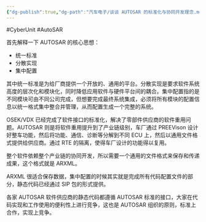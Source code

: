 ```yaml
---
{"dg-publish":true,"dg-path":"汽车电子/谈谈 AUTOSAR 的标准化与协同开发理念.md","permalink":"/汽车电子/谈谈 AUTOSAR 的标准化与协同开发理念/","created":"2024-06-28T09:02:22.000+08:00","updated":"2024-11-18T10:59:13.224+08:00"}
---
```


#CyberUnit #AutoSAR

首先解释一下 AUTOSAR 的核心思想：

- 统一标准
- 分散实现
- 集中配置

其中统一标准是为给厂商提供一个开放的、通用的平台。分散实现是要求软件系统高度的层次化和模块化，同时降低应用软件与硬件平台间的耦合。集中配置指的是不同模块可由不同公司完成，但想要完成最终系统集成，必须将所有模块的配置信息以统一格式集中整合并管理，从而配置生成一个完整的系统。

OSEK/VDX 已经完成了软件接口的标准化，解决了零部件供应商的软件重用问题。AUTOSAR 则是将软件重用提升到了产业链级别，车厂通过 PREEVison 设计好整车功能，然后将功能、通信、诊断等分解到不同 ECU 上，然后以通用文件格式提供给供应商。通过 RTE 的隔离，使得车厂设计的功能得以复用。

整个软件依赖整个产业链的协同开发，所以需要一个通用的文件格式来保存和传递成果，这个格式就是 ARXML。

ARXML 很适合保存数据，集中配置的时候其实就是完成所有代码配置文件的部分，静态代码已经通过 SIP 包的形式提供。

各家 AUTOSAR 软件供应商的静态代码都遵循 AUTOSAR 标准的接口，大家在代码实现和工作使用的便利性上进行竞争，这也是 AUTOSAR 组织的原则，标准上合作，实现上竞争。